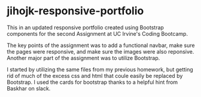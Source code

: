 # jihojk-responsive-portfolio

This in an updated responsive portfolio created using Bootstrap components for the second Assignment at UC Irvine's Coding Bootcamp. 

The key points of the assignment was to add a functional navbar, make sure the pages were responsive, and make sure the images were also reponsive. Another major part of the assignment was to utilize Bootstrap.

I started by utilizing the same files from my previous homework, but getting rid of much of the excess css and html that coule easily be replaced by Bootstrap. I used the cards for bootstrap thanks to a helpful hint from Baskhar on slack. 
